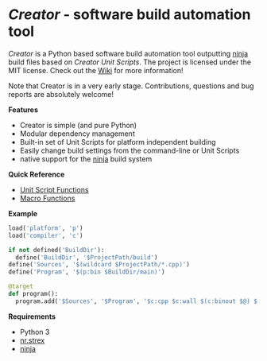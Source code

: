 *Creator* - software build automation tool
==========================================

*Creator* is a Python based software build automation tool outputting
[ninja][] build files based on *Creator Unit Scripts*. The project is
licensed under the MIT license. Check out the [Wiki][] for more information!

Note that Creator is in a very early stage. Contributions, questions and
bug reports are absolutely welcome!

__Features__

- Creator is simple (and pure Python)
- Modular dependency management
- Built-in set of Unit Scripts for platform independent building
- Easily change build settings from the command-line or Unit Scripts
- native support for the [ninja][] build system

__Quick Reference__

- [Unit Script Functions](https://github.com/NiklasRosenstein/creator/wiki/Units#unit-script-built-ins)
- [Macro Functions](https://github.com/NiklasRosenstein/creator/wiki/Macros#functions)

__Example__

```python
load('platform', 'p')
load('compiler', 'c')

if not defined('BuildDir'):
  define('BuildDir', '$ProjectPath/build')
define('Sources', '$(wildcard $ProjectPath/*.cpp)')
define('Program', '$(p:bin $BuildDir/main)')

@target
def program():
  program.add('$Sources', '$Program', '$c:cpp $c:wall $(c:binout $@) $(quotesplit $<)')
```

__Requirements__

- Python 3
- [nr.strex][]
- [ninja][]

[ninja]: https://github.com/martine/ninja
[nr.strex]: https://github.com/NiklasRosenstein/nr.strex
[Wiki]: https://github.com/NiklasRosenstein/py-creator/wiki
